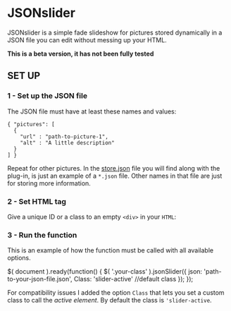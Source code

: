 # JSONslider
JSONslider is a simple fade slideshow for pictures stored dynamically in a JSON file you can edit without messing up your HTML.

**This is a beta version, it has not been fully tested**

## SET UP

### 1 - Set up the JSON file
The JSON file must have at least these names and values:

    { "pictures": [
      {
        "url" : "path-to-picture-1",
        "alt" : "A little description"
      }
    ] }

Repeat for other pictures.
In the [store.json](store.json) file you will find along with the plug-in, is just an example of a `*.json` file. Other names in that file are just for storing more information.

### 2 - Set HTML tag
Give a unique ID or a class to an empty `<div>` in your `HTML`:

  <div class="your-class"></div>
  
### 3 - Run the function
This is an example of how the function must be called with all available options.

  $( document ).ready(function() {
  	$( '.your-class' ).jsonSlider({
  		json: 'path-to-your-json-file.json',
  		Class: 'slider-active' //default class
  	});
  });

For compatibility issues I added the option `Class` that lets you set a custom class to call the *active element*.
By default the class is `'slider-active`.
